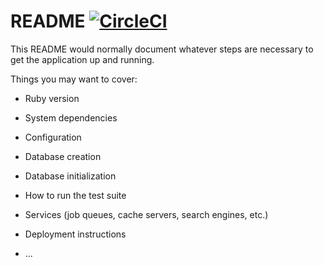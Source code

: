 # README [![CircleCI](https://circleci.com/gh/ojiry/slack-shufflelunch.svg?style=svg)](https://circleci.com/gh/ojiry/slack-shufflelunch)

This README would normally document whatever steps are necessary to get the
application up and running.

Things you may want to cover:

* Ruby version

* System dependencies

* Configuration

* Database creation

* Database initialization

* How to run the test suite

* Services (job queues, cache servers, search engines, etc.)

* Deployment instructions

* ...
